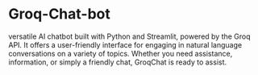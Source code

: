 # Groq-Chat-bot
versatile AI chatbot built with Python and Streamlit, powered by the Groq API. It offers a user-friendly interface for engaging in natural language conversations on a variety of topics.  Whether you need assistance, information, or simply a friendly chat, GroqChat is ready to assist.
